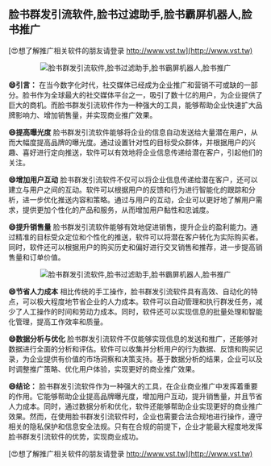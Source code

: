 ## **脸书群发引流软件,脸书过滤助手,脸书霸屏机器人,脸书推广**

[😍想了解推广相关软件的朋友请登录 http://www.vst.tw](http://www.vst.tw)

 <center><img src="https://vst.tw/MP4/tuiguang/png/8.png" alt="脸书群发引流软件,脸书过滤助手,脸书霸屏机器人,脸书推广"></center>

**😄引言：**
在当今数字化时代，社交媒体已经成为企业推广和营销不可或缺的一部分。脸书作为全球最大的社交媒体平台之一，吸引了数十亿的用户，为企业提供了巨大的商机。而脸书群发引流软件作为一种强大的工具，能够帮助企业快速扩大品牌影响力、增加销售量，并实现商业推广效果。

**😄提高曝光度**
脸书群发引流软件能够将企业的信息自动发送给大量潜在用户，从而大幅度提高品牌的曝光度。通过设置针对性的目标受众群体，并根据用户的兴趣、喜好进行定向推送，软件可以有效地将企业信息传递给潜在客户，引起他们的关注。

**😄增加用户互动**
脸书群发引流软件不仅可以将企业信息传递给潜在客户，还可以建立与用户之间的互动。软件可以根据用户的反馈和行为进行智能化的跟踪和分析，进一步优化推送内容和策略。通过与用户的互动，企业可以更好地了解用户需求，提供更加个性化的产品和服务，从而增加用户黏性和忠诚度。

**😄提升销售量**
脸书群发引流软件能够有效地促进销售，提升企业的盈利能力。通过精准的目标受众定位和个性化的推送，软件可以将潜在客户转化为实际购买者。同时，软件还可以根据用户的购买历史和偏好进行交叉销售和推荐，进一步提高销售量和订单价值。

 <center><img src="https://vst.tw/MP4/tuiguang/png/8.png" alt="脸书群发引流软件,脸书过滤助手,脸书霸屏机器人,脸书推广"></center>

**😄节省人力成本**
相比传统的手工操作，脸书群发引流软件具有高效、自动化的特点，可以极大程度地节省企业的人力成本。软件可以自动管理和执行群发任务，减少了人工操作的时间和劳动力成本。同时，软件还可以实现信息的批量处理和智能化管理，提高工作效率和质量。

**😄数据分析与优化**
脸书群发引流软件不仅能够实现信息的发送和推广，还能够对数据进行全面的分析和评估。软件可以收集并分析用户的行为数据、反馈和购买记录，为企业提供有价值的市场洞察和决策支持。基于数据分析的结果，企业可以及时调整推广策略、优化用户体验，实现更好的商业推广效果。

**😄结论：**
脸书群发引流软件作为一种强大的工具，在企业商业推广中发挥着重要的作用。它能够帮助企业提高品牌曝光度，增加用户互动，提升销售量，并且节省人力成本。同时，通过数据分析和优化，软件还能够帮助企业实现更好的商业推广效果。然而，在使用脸书群发引流软件时，企业也需要合法合规地进行操作，遵守相关的隐私保护和信息安全法规。只有在合规的前提下，企业才能最大程度地发挥脸书群发引流软件的优势，实现商业成功。

[😍想了解推广相关软件的朋友请登录 http://www.vst.tw](http://www.vst.tw)



